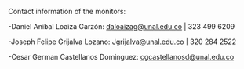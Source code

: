 Contact information of the monitors:

-Daniel Anibal Loaiza Garzón: daloaizag@unal.edu.co | 323 499 6209

-Joseph Felipe Grijalva Lozano: Jgrijalva@unal.edu.co | 320 284 2522

-Cesar German Castellanos Dominguez: cgcastellanosd@unal.edu.co

